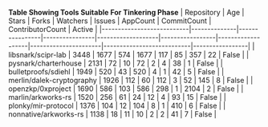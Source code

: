 **Table Showing Tools Suitable For Tinkering Phase**
| Repository         | Age | Stars | Forks | Watchers | Issues | AppCount | CommitCount | ContributorCount | Active |
|---------------------------|--------------|----------------|----------------|-------------------|-----------------|-------------------|----------------------|---------------------------|-----------------|
| libsnark/scipr-lab        | 3448         | 1677           | 574            | 1677              | 117             | 85                | 357                  | 22                        | False           |
| pysnark/charterhouse      | 2131         | 72             | 10             | 72                | 2               | 4                 | 38                   | 1                         | False           |
| bulletproofs/sdiehl       | 1949         | 520            | 43             | 520               | 4               | 1                 | 42                   | 5                         | False           |
| merlin/dalek-cryptography | 1926         | 112            | 60             | 112               | 3               | 52                | 145                  | 8                         | False           |
| openzkp/0xproject         | 1690         | 586            | 103            | 586               | 298             | 1                 | 2104                 | 2                         | False           |
| marlin/arkworks-rs        | 1520         | 256            | 61             | 24                | 12              | 4                 | 93                   | 15                        | False           |
| plonky/mir-protocol       | 1376         | 104            | 12             | 104               | 8               | 1                 | 410                  | 6                         | False           |
| nonnative/arkworks-rs     | 1138         | 18             | 11             | 10                | 2               | 2                 | 41                   | 7                         | False           |
